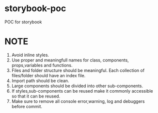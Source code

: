 # storybook-poc
POC for storybook

# NOTE
1. Avoid inline styles.
2. Use proper and meaningfull names for class, components, props,variables and functions.
3. Files and folder structure should be meaningful. Each collection of files/folder should have an index file.
4. Import path should be clean.
5. Large components should be divided into other sub-components. 
6. If styles,sub-components can be reused make it commonly accessible so that it can be reused.
7. Make sure to remove all console error,warning, log and debuggers before commit. 